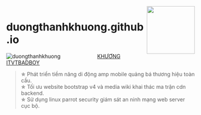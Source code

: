 <img src="anh-thuong-hieu/logoamp.png" align="right" width="128px" height="128px"/>

# duongthanhkhuong.github.io
![duongthanhkhuong](https://duongthanhkhuong.github.io/anh-thuong-hieu/awesome.svg)&nbsp;&nbsp;&nbsp;&nbsp;&nbsp;&nbsp;&nbsp;&nbsp;&nbsp;&nbsp;&nbsp;&nbsp;&nbsp;&nbsp;&nbsp;&nbsp;&nbsp;&nbsp;&nbsp;&nbsp;&nbsp;&nbsp;&nbsp;&nbsp;&nbsp;[KHƯƠNG ITVTBADBOY](https://vi.wikipedia.org/wiki/Thành_viên:Dương_Thành_Khương)
> &#10031; Phát triển tiềm năng di động amp mobile quảng bá thương hiệu toàn cầu.<br>
> &#10031; Tối ưu website bootstrap v4 và media wiki khai thác ma trận cdn backend.<br>
> &#10031; Sử dụng linux parrot security giám sát an ninh mạng web server cục bộ.
